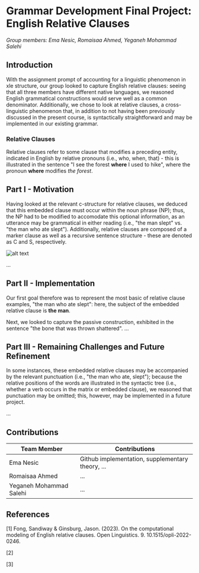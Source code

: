 # Grammar Development Final Project: English Relative Clauses

_Group members: Ema Nesic, Romaisaa Ahmed, Yeganeh Mohammad Salehi_

## Introduction

With the assignment prompt of accounting for a linguistic phenomenon in xle structure, our group looked to capture English relative clauses: seeing that all three members have different native languages, we reasoned English grammatical constructions would serve well as a common denominator. Additionally, we chose to look at relative clauses, a cross-linguistic phenomenon that, in addition to not having been previously discussed in the present course, is syntactically straightforward and may be implemented in our existing grammar.


### Relative Clauses
Relative clauses refer to some clause that modifies a preceding entity, indicated in English by relative pronouns (i.e., who, when, that) - this is illustrated in the sentence "I see the forest **where**
I used to hike", where the pronoun **where** modifies _the forest_.


## Part I - Motivation

Having looked at the relevant c-structure for relative clauses, we deduced that this embedded clause must occur within the noun phrase (NP); thus, the NP had to be modified to accomodate this optional information, as an utterance may be grammatical in either reading (i.e., "the man slept" vs. "the man who ate slept").
Additionally, relative clauses are composed of a marker clause as well as a recursive sentence structure - these are denoted as C and S, respectively.


![alt text](http://i.pinimg.com/474x/3c/02/d3/3c02d3c06ba7cab08cd9c7de3e9762e3.jpg)


...

## Part II - Implementation


Our first goal therefore was to represent the most basic of relative clause examples, "the man who ate slept": here, the subject of the embedded relative clause is __the man__.

Next, we looked to capture the passive construction, exhibited in the sentence "the bone that was thrown shattered".
...

## Part III - Remaining Challenges and Future Refinement

In some instances, these embedded relative clauses may be accompanied by the relevant punctuation (i.e., "the man who ate, slept"); because the relative positions of the words are illustrated in the syntactic tree (i.e., whether a verb occurs in the matrix or embedded clause), we reasoned that punctuation may be omitted; this, however, may be implemented in a future project.

...


## Contributions

| Team Member  | Contributions                                             |
|--------------|-----------------------------------------------------------|
| Ema Nesic  | Github implementation, supplementary theory, ... |
| Romaisaa Ahmed | ... |
| Yeganeh Mohammad Salehi | ... |

## References

[1] Fong, Sandiway & Ginsburg, Jason. (2023). On the computational modeling of English relative clauses. Open Linguistics. 9. 10.1515/opli-2022-0246. 

[2]

[3]



